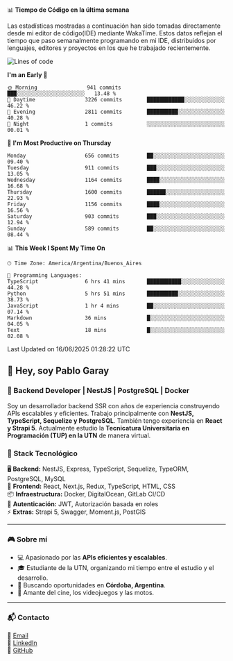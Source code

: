 📊 **Tiempo de Código en la última semana**

Las estadísticas mostradas a continuación han sido tomadas directamente desde mi editor de código(IDE) mediante WakaTime. Estos datos reflejan el tiempo que paso semanalmente programando en mi IDE, distribuidos por lenguajes, editores y proyectos en los que he trabajado recientemente.

<!--START_SECTION:waka-->
![Lines of code](https://img.shields.io/badge/From%20Hello%20World%20I%27ve%20Written-9.7%20million%20lines%20of%20code-blue)

**I'm an Early 🐤** 

```text
🌞 Morning                941 commits         ███░░░░░░░░░░░░░░░░░░░░░░   13.48 % 
🌆 Daytime                3226 commits        ████████████░░░░░░░░░░░░░   46.22 % 
🌃 Evening                2811 commits        ██████████░░░░░░░░░░░░░░░   40.28 % 
🌙 Night                  1 commits           ░░░░░░░░░░░░░░░░░░░░░░░░░   00.01 % 
```
📅 **I'm Most Productive on Thursday** 

```text
Monday                   656 commits         ██░░░░░░░░░░░░░░░░░░░░░░░   09.40 % 
Tuesday                  911 commits         ███░░░░░░░░░░░░░░░░░░░░░░   13.05 % 
Wednesday                1164 commits        ████░░░░░░░░░░░░░░░░░░░░░   16.68 % 
Thursday                 1600 commits        ██████░░░░░░░░░░░░░░░░░░░   22.93 % 
Friday                   1156 commits        ████░░░░░░░░░░░░░░░░░░░░░   16.56 % 
Saturday                 903 commits         ███░░░░░░░░░░░░░░░░░░░░░░   12.94 % 
Sunday                   589 commits         ██░░░░░░░░░░░░░░░░░░░░░░░   08.44 % 
```


📊 **This Week I Spent My Time On** 

```text
🕑︎ Time Zone: America/Argentina/Buenos_Aires

💬 Programming Languages: 
TypeScript               6 hrs 41 mins       ███████████░░░░░░░░░░░░░░   44.28 % 
Python                   5 hrs 51 mins       ██████████░░░░░░░░░░░░░░░   38.73 % 
JavaScript               1 hr 4 mins         ██░░░░░░░░░░░░░░░░░░░░░░░   07.14 % 
Markdown                 36 mins             █░░░░░░░░░░░░░░░░░░░░░░░░   04.05 % 
Text                     18 mins             █░░░░░░░░░░░░░░░░░░░░░░░░   02.08 % 
```


 Last Updated on 16/06/2025 01:28:22 UTC
<!--END_SECTION:waka-->

## 👾 Hey, soy Pablo Garay  
### 🚀 Backend Developer | NestJS | PostgreSQL | Docker

Soy un desarrollador backend SSR con años de experiencia construyendo APIs escalables y eficientes. Trabajo principalmente con **NestJS, TypeScript, Sequelize y PostgreSQL**. También tengo experiencia en **React y Strapi 5**. Actualmente estudio la **Tecnicatura Universitaria en Programación (TUP) en la UTN** de manera virtual.  

### 💾 Stack Tecnológico

🖥 **Backend:** NestJS, Express, TypeScript, Sequelize, TypeORM, PostgreSQL, MySQL  
🎨 **Frontend:** React, Next.js, Redux, TypeScript, HTML, CSS  
📦 **Infraestructura:** Docker, DigitalOcean, GitLab CI/CD  
🔐 **Autenticación:** JWT, Autorización basada en roles  
⚡ **Extras:** Strapi 5, Swagger, Moment.js, PostGIS  

---

### 🎮 Sobre mí

- 💻 Apasionado por las **APIs eficientes y escalables**.  
- 🎓 Estudiante de la UTN, organizando mi tiempo entre el estudio y el desarrollo.  
- 📍 Buscando oportunidades en **Córdoba, Argentina**.  
- 🎥 Amante del cine, los videojuegos y las motos.  

---

### 📬 Contacto
📧 [Email](mailto:pablo.garay.dev@gmail.com)  
🔗 [LinkedIn](https://www.linkedin.com/in/pablo-garay-dev/)  
🐙 [GitHub](https://github.com/814942)  
